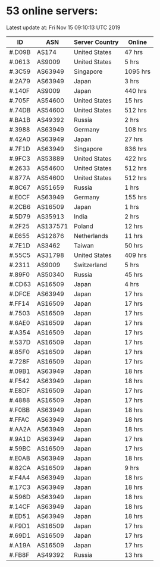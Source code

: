 # 53 online servers:

Latest update at: Fri Nov 15 09:10:13 UTC 2019

| ID | ASN | Server Country | Online |
| -- | --- | -------------- | ------ |
| #.D09B | AS174 | United States | 47 hrs |
| #.0613 | AS9009 | United States | 5 hrs |
| #.3C59 | AS63949 | Singapore | 1095 hrs |
| #.2A79 | AS63949 | Japan | 3 hrs |
| #.140F | AS9009 | Japan | 440 hrs |
| #.705F | AS54600 | United States | 15 hrs |
| #.74DB | AS54600 | United States | 512 hrs |
| #.BA1B | AS49392 | Russia | 2 hrs |
| #.3988 | AS63949 | Germany | 108 hrs |
| #.42A0 | AS63949 | Japan | 27 hrs |
| #.7F1D | AS63949 | Singapore | 836 hrs |
| #.9FC3 | AS53889 | United States | 422 hrs |
| #.2633 | AS54600 | United States | 512 hrs |
| #.877A | AS54600 | United States | 512 hrs |
| #.8C67 | AS51659 | Russia | 1 hrs |
| #.E0CF | AS63949 | Germany | 155 hrs |
| #.2CB6 | AS16509 | Japan | 1 hrs |
| #.5D79 | AS35913 | India | 2 hrs |
| #.2F25 | AS137571 | Poland | 12 hrs |
| #.E655 | AS12876 | Netherlands | 11 hrs |
| #.7E1D | AS3462 | Taiwan | 50 hrs |
| #.55C5 | AS31798 | United States | 409 hrs |
| #.2311 | AS9009 | Switzerland | 5 hrs |
| #.89F0 | AS50340 | Russia | 45 hrs |
| #.CD63 | AS16509 | Japan | 4 hrs |
| #.DFCE | AS63949 | Japan | 17 hrs |
| #.FF14 | AS16509 | Japan | 17 hrs |
| #.7503 | AS16509 | Japan | 17 hrs |
| #.6AE0 | AS16509 | Japan | 17 hrs |
| #.A354 | AS16509 | Japan | 17 hrs |
| #.537D | AS16509 | Japan | 17 hrs |
| #.85F0 | AS16509 | Japan | 17 hrs |
| #.728F | AS16509 | Japan | 17 hrs |
| #.09B1 | AS63949 | Japan | 18 hrs |
| #.F542 | AS63949 | Japan | 18 hrs |
| #.E8DF | AS16509 | Japan | 17 hrs |
| #.4888 | AS16509 | Japan | 17 hrs |
| #.F0BB | AS63949 | Japan | 18 hrs |
| #.FFAC | AS63949 | Japan | 18 hrs |
| #.AA2A | AS63949 | Japan | 18 hrs |
| #.9A1D | AS63949 | Japan | 17 hrs |
| #.59BC | AS16509 | Japan | 17 hrs |
| #.E0AB | AS63949 | Japan | 18 hrs |
| #.82CA | AS16509 | Japan | 9 hrs |
| #.F4A4 | AS63949 | Japan | 18 hrs |
| #.17C3 | AS63949 | Japan | 18 hrs |
| #.596D | AS63949 | Japan | 18 hrs |
| #.14CF | AS63949 | Japan | 18 hrs |
| #.ED51 | AS63949 | Japan | 18 hrs |
| #.F9D1 | AS16509 | Japan | 17 hrs |
| #.69D1 | AS16509 | Japan | 17 hrs |
| #.A19A | AS16509 | Japan | 17 hrs |
| #.FB8F | AS49392 | Russia | 13 hrs |

